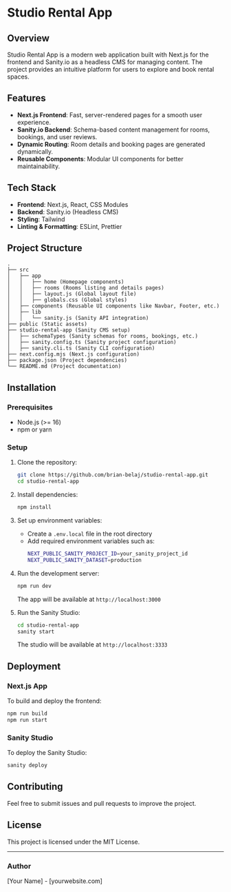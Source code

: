 # Studio Rental App

## Overview
Studio Rental App is a modern web application built with Next.js for the frontend and Sanity.io as a headless CMS for managing content. The project provides an intuitive platform for users to explore and book rental spaces.

## Features
- **Next.js Frontend**: Fast, server-rendered pages for a smooth user experience.
- **Sanity.io Backend**: Schema-based content management for rooms, bookings, and user reviews.
- **Dynamic Routing**: Room details and booking pages are generated dynamically.
- **Reusable Components**: Modular UI components for better maintainability.

## Tech Stack
- **Frontend**: Next.js, React, CSS Modules
- **Backend**: Sanity.io (Headless CMS)
- **Styling**: Tailwind
- **Linting & Formatting**: ESLint, Prettier

## Project Structure
```
.
├── src
│   ├── app
│   │   ├── home (Homepage components)
│   │   ├── rooms (Rooms listing and details pages)
│   │   ├── layout.js (Global layout file)
│   │   ├── globals.css (Global styles)
│   ├── components (Reusable UI components like Navbar, Footer, etc.)
│   ├── lib
│   │   └── sanity.js (Sanity API integration)
├── public (Static assets)
├── studio-rental-app (Sanity CMS setup)
│   ├── schemaTypes (Sanity schemas for rooms, bookings, etc.)
│   ├── sanity.config.ts (Sanity project configuration)
│   ├── sanity.cli.ts (Sanity CLI configuration)
├── next.config.mjs (Next.js configuration)
├── package.json (Project dependencies)
└── README.md (Project documentation)
```

## Installation
### Prerequisites
- Node.js (>= 16)
- npm or yarn

### Setup
1. Clone the repository:
   ```sh
   git clone https://github.com/brian-belaj/studio-rental-app.git
   cd studio-rental-app
   ```
2. Install dependencies:
   ```sh
   npm install
   ```
3. Set up environment variables:
   - Create a `.env.local` file in the root directory
   - Add required environment variables such as:
     ```sh
     NEXT_PUBLIC_SANITY_PROJECT_ID=your_sanity_project_id
     NEXT_PUBLIC_SANITY_DATASET=production
     ```
4. Run the development server:
   ```sh
   npm run dev
   ```
   The app will be available at `http://localhost:3000`

5. Run the Sanity Studio:
   ```sh
   cd studio-rental-app
   sanity start
   ```
   The studio will be available at `http://localhost:3333`

## Deployment
### Next.js App
To build and deploy the frontend:
```sh
npm run build
npm run start
```

### Sanity Studio
To deploy the Sanity Studio:
```sh
sanity deploy
```

## Contributing
Feel free to submit issues and pull requests to improve the project.

## License
This project is licensed under the MIT License.

---

### Author
[Your Name] - [yourwebsite.com]


